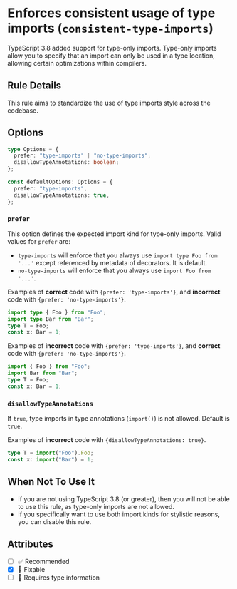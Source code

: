 # Enforces consistent usage of type imports (`consistent-type-imports`)

TypeScript 3.8 added support for type-only imports. Type-only imports allow you
to specify that an import can only be used in a type location, allowing certain
optimizations within compilers.

## Rule Details

This rule aims to standardize the use of type imports style across the codebase.

## Options

```ts
type Options = {
  prefer: "type-imports" | "no-type-imports";
  disallowTypeAnnotations: boolean;
};

const defaultOptions: Options = {
  prefer: "type-imports",
  disallowTypeAnnotations: true,
};
```

### `prefer`

This option defines the expected import kind for type-only imports. Valid values
for `prefer` are:

- `type-imports` will enforce that you always use `import type Foo from '...'`
  except referenced by metadata of decorators. It is default.
- `no-type-imports` will enforce that you always use `import Foo from '...'`.

Examples of **correct** code with `{prefer: 'type-imports'}`, and **incorrect**
code with `{prefer: 'no-type-imports'}`.

```ts
import type { Foo } from "Foo";
import type Bar from "Bar";
type T = Foo;
const x: Bar = 1;
```

Examples of **incorrect** code with `{prefer: 'type-imports'}`, and **correct**
code with `{prefer: 'no-type-imports'}`.

```ts
import { Foo } from "Foo";
import Bar from "Bar";
type T = Foo;
const x: Bar = 1;
```

### `disallowTypeAnnotations`

If `true`, type imports in type annotations (`import()`) is not allowed. Default
is `true`.

Examples of **incorrect** code with `{disallowTypeAnnotations: true}`.

```ts
type T = import("Foo").Foo;
const x: import("Bar") = 1;
```

## When Not To Use It

- If you are not using TypeScript 3.8 (or greater), then you will not be able to
  use this rule, as type-only imports are not allowed.
- If you specifically want to use both import kinds for stylistic reasons, you
  can disable this rule.

## Attributes

- [ ] ✅ Recommended
- [x] 🔧 Fixable
- [ ] 💭 Requires type information
